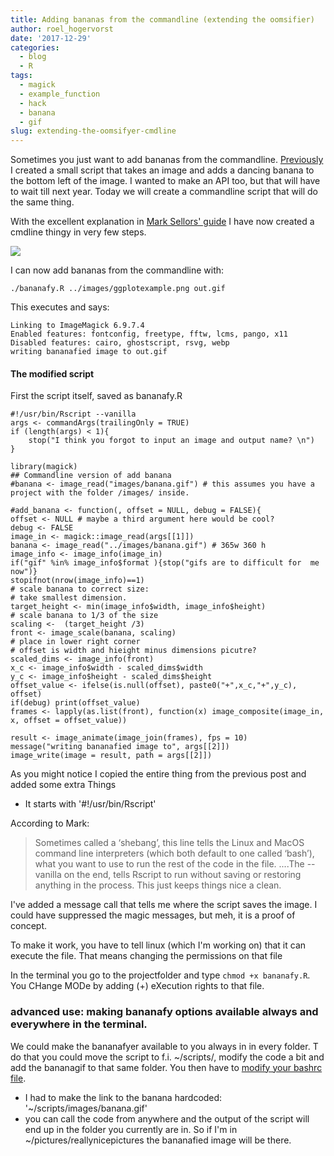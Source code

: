 ```yaml
---
title: Adding bananas from the commandline (extending the oomsifier)
author: roel_hogervorst
date: '2017-12-29'
categories:
  - blog
  - R
tags:
  - magick
  - example_function
  - hack
  - banana
  - gif
slug: extending-the-oomsifyer-cmdline
---
```


Sometimes you just want to add bananas from the commandline. [Previously](https://blog.rmhogervorst.nl/blog/2017/11/28/building-the-oomsifier.html)
I created a small script that takes an image and adds a dancing banana to the bottom left of the image. I wanted to make an API too, but that will have to wait till next year. Today we will create a commandline script that will do the same thing.

With the excellent explanation in [Mark Sellors' guide](http://blog.sellorm.com/2017/12/18/learn-to-write-command-line-utilities-in-r/ ) I have now created a cmdline thingy in very few steps.


![](/img/r-pkg.gif)

I can now add bananas from the commandline with:

```
./bananafy.R ../images/ggplotexample.png out.gif
```

This executes and says:
```
Linking to ImageMagick 6.9.7.4
Enabled features: fontconfig, freetype, fftw, lcms, pango, x11
Disabled features: cairo, ghostscript, rsvg, webp
writing bananafied image to out.gif
```

#### The modified script

First the script itself, saved as bananafy.R

```
#!/usr/bin/Rscript --vanilla
args <- commandArgs(trailingOnly = TRUE)
if (length(args) < 1){
    stop("I think you forgot to input an image and output name? \n")
}

library(magick)
## Commandline version of add banana
#banana <- image_read("images/banana.gif") # this assumes you have a project with the folder /images/ inside.

#add_banana <- function(, offset = NULL, debug = FALSE){
offset <- NULL # maybe a third argument here would be cool?
debug <- FALSE
image_in <- magick::image_read(args[[1]])
banana <- image_read("../images/banana.gif") # 365w 360 h
image_info <- image_info(image_in)
if("gif" %in% image_info$format ){stop("gifs are to difficult for  me now")}
stopifnot(nrow(image_info)==1)
# scale banana to correct size:
# take smallest dimension.
target_height <- min(image_info$width, image_info$height)
# scale banana to 1/3 of the size
scaling <-  (target_height /3)
front <- image_scale(banana, scaling)
# place in lower right corner
# offset is width and hieight minus dimensions picutre?
scaled_dims <- image_info(front)
x_c <- image_info$width - scaled_dims$width
y_c <- image_info$height - scaled_dims$height
offset_value <- ifelse(is.null(offset), paste0("+",x_c,"+",y_c), offset)
if(debug) print(offset_value)
frames <- lapply(as.list(front), function(x) image_composite(image_in, x, offset = offset_value))

result <- image_animate(image_join(frames), fps = 10)
message("writing bananafied image to", args[[2]])
image_write(image = result, path = args[[2]])
```

As you might notice I copied the entire thing from the previous post and added some extra Things

* It starts with '#!/usr/bin/Rscript'

According to Mark:

> Sometimes called a ‘shebang’, this line tells the Linux and MacOS command line interpreters (which both default to one called ‘bash’), what you want to use to run the rest of the code in the file. ....The --vanilla on the end, tells Rscript to run without saving or restoring anything in the process. This just keeps things nice a clean.

I've added a message call that tells me where the script saves the image. I could have suppressed the magic messages, but meh, it is a proof of concept.

To make it work, you have to tell linux (which I'm working on) that it can execute the file. That means changing the permissions on that file

In the terminal you go to the projectfolder and type `chmod +x bananafy.R`. You CHange MODe by adding (+) eXecution rights to that file.


### advanced use: making bananafy options available always and everywhere in the terminal.
We could make the bananafyer available to you always in in every folder. T do that you could move the script to f.i. ~/scripts/,  modify the code a bit and add the bananagif to that same folder. You then have to [modify your bashrc file](https://askubuntu.com/questions/153251/launch-shell-scripts-from-anywhere).

* I had to make the link to the banana hardcoded: '~/scripts/images/banana.gif'
* you can call the code from anywhere and the output of the script will end up in the folder you currently are in. So if I'm in ~/pictures/reallynicepictures the bananafied image will be there. 
